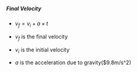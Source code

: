 ##### Final Velocity

* $v_f = v_i + a \times t$

* $v_f$ is the final velocity

* $v_i$ is the initial velocity

* $a$ is the acceleration due to gravity($9.8m/s^2)
